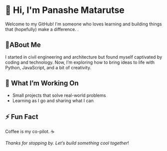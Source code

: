 # 👋 Hi, I'm Panashe Matarutse  

Welcome to my GitHub! I'm someone who loves learning and building things that
(hopefully) make a difference. .

## 🚀ABout Me

I started in civil engineering and architecture but found myself captivated by
coding and technology. Now, I’m exploring how to bring ideas to life with
Python, JavaScript, and a bit of creativity.

## 🌱 What I’m Working On

- Small projects that solve real-world problems  
- Learning as I go and sharing what I can

## ⚡ Fun Fact  

Coffee is my co-pilot. ☕  

*Thanks for stopping by. Let’s build something cool together*!
